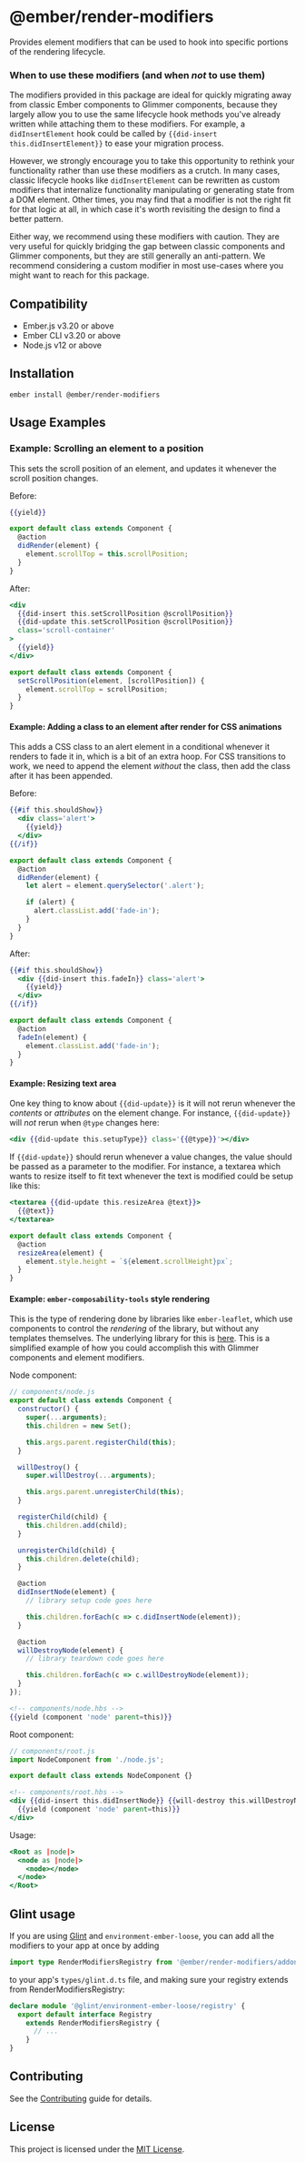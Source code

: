 # @ember/render-modifiers

Provides element modifiers that can be used to hook into specific portions of
the rendering lifecycle.

### When to use these modifiers (and when _not_ to use them)

The modifiers provided in this package are ideal for quickly migrating away from
classic Ember components to Glimmer components, because they largely allow you to
use the same lifecycle hook methods you've already written while attaching them to
these modifiers. For example, a `didInsertElement` hook could be called by
`{{did-insert this.didInsertElement}}` to ease your migration process.

However, we strongly encourage you to take this opportunity to rethink your
functionality rather than use these modifiers as a crutch. In many cases, classic
lifecycle hooks like `didInsertElement` can be rewritten as custom modifiers that
internalize functionality manipulating or generating state from a DOM element.
Other times, you may find that a modifier is not the right fit for that logic at all,
in which case it's worth revisiting the design to find a better pattern.

Either way, we recommend using these modifiers with caution. They are very useful for
quickly bridging the gap between classic components and Glimmer components, but they
are still generally an anti-pattern. We recommend considering a custom modifier in
most use-cases where you might want to reach for this package.

## Compatibility

- Ember.js v3.20 or above
- Ember CLI v3.20 or above
- Node.js v12 or above

## Installation

```
ember install @ember/render-modifiers
```

## Usage Examples

### Example: Scrolling an element to a position

This sets the scroll position of an element, and updates it whenever the scroll
position changes.

Before:

```hbs
{{yield}}
```

```js
export default class extends Component {
  @action
  didRender(element) {
    element.scrollTop = this.scrollPosition;
  }
}
```

After:

```hbs
<div
  {{did-insert this.setScrollPosition @scrollPosition}}
  {{did-update this.setScrollPosition @scrollPosition}}
  class='scroll-container'
>
  {{yield}}
</div>
```

```js
export default class extends Component {
  setScrollPosition(element, [scrollPosition]) {
    element.scrollTop = scrollPosition;
  }
}
```

#### Example: Adding a class to an element after render for CSS animations

This adds a CSS class to an alert element in a conditional whenever it renders
to fade it in, which is a bit of an extra hoop. For CSS transitions to work, we
need to append the element _without_ the class, then add the class after it has
been appended.

Before:

```hbs
{{#if this.shouldShow}}
  <div class='alert'>
    {{yield}}
  </div>
{{/if}}
```

```js
export default class extends Component {
  @action
  didRender(element) {
    let alert = element.querySelector('.alert');

    if (alert) {
      alert.classList.add('fade-in');
    }
  }
}
```

After:

```hbs
{{#if this.shouldShow}}
  <div {{did-insert this.fadeIn}} class='alert'>
    {{yield}}
  </div>
{{/if}}
```

```js
export default class extends Component {
  @action
  fadeIn(element) {
    element.classList.add('fade-in');
  }
}
```

#### Example: Resizing text area

One key thing to know about `{{did-update}}` is it will not rerun whenever the
_contents_ or _attributes_ on the element change. For instance, `{{did-update}}`
will _not_ rerun when `@type` changes here:

```hbs
<div {{did-update this.setupType}} class='{{@type}}'></div>
```

If `{{did-update}}` should rerun whenever a value changes, the value should be
passed as a parameter to the modifier. For instance, a textarea which wants to
resize itself to fit text whenever the text is modified could be setup like
this:

```hbs
<textarea {{did-update this.resizeArea @text}}>
  {{@text}}
</textarea>
```

```js
export default class extends Component {
  @action
  resizeArea(element) {
    element.style.height = `${element.scrollHeight}px`;
  }
}
```

#### Example: `ember-composability-tools` style rendering

This is the type of rendering done by libraries like `ember-leaflet`, which use
components to control the _rendering_ of the library, but without any templates
themselves. The underlying library for this is [here](https://github.com/miguelcobain/ember-composability-tools).
This is a simplified example of how you could accomplish this with Glimmer
components and element modifiers.

Node component:

```js
// components/node.js
export default class extends Component {
  constructor() {
    super(...arguments);
    this.children = new Set();

    this.args.parent.registerChild(this);
  }

  willDestroy() {
    super.willDestroy(...arguments);

    this.args.parent.unregisterChild(this);
  }

  registerChild(child) {
    this.children.add(child);
  }

  unregisterChild(child) {
    this.children.delete(child);
  }

  @action
  didInsertNode(element) {
    // library setup code goes here

    this.children.forEach(c => c.didInsertNode(element));
  }

  @action
  willDestroyNode(element) {
    // library teardown code goes here

    this.children.forEach(c => c.willDestroyNode(element));
  }
});
```

```hbs
<!-- components/node.hbs -->
{{yield (component 'node' parent=this)}}
```

Root component:

```js
// components/root.js
import NodeComponent from './node.js';

export default class extends NodeComponent {}
```

```hbs
<!-- components/root.hbs -->
<div {{did-insert this.didInsertNode}} {{will-destroy this.willDestroyNode}}>
  {{yield (component 'node' parent=this)}}
</div>
```

Usage:

```hbs
<Root as |node|>
  <node as |node|>
    <node></node>
  </node>
</Root>
```

## Glint usage
If you are using [Glint](https://typed-ember.gitbook.io/glint/) and `environment-ember-loose`, you can add all the modifiers to your app at once by adding

```ts
import type RenderModifiersRegistry from '@ember/render-modifiers/addon/template-registry';
```
to your app's `types/glint.d.ts` file, and making sure your registry extends from RenderModifiersRegistry:

```ts
declare module '@glint/environment-ember-loose/registry' {
  export default interface Registry
    extends RenderModifiersRegistry {
      // ...
    }
}
```

## Contributing

See the [Contributing](CONTRIBUTING.md) guide for details.

## License

This project is licensed under the [MIT License](LICENSE.md).
